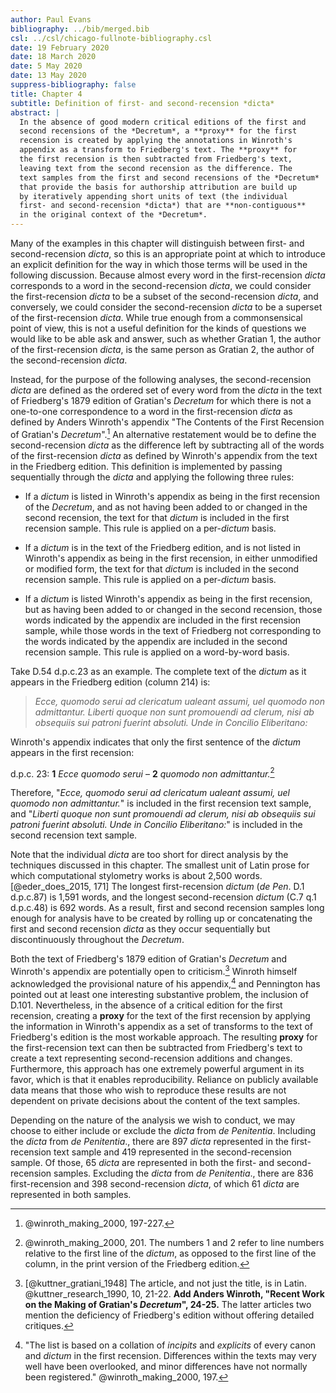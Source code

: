 ```yaml
---
author: Paul Evans
bibliography: ../bib/merged.bib
csl: ../csl/chicago-fullnote-bibliography.csl
date: 19 February 2020
date: 18 March 2020
date: 5 May 2020
date: 13 May 2020
suppress-bibliography: false
title: Chapter 4
subtitle: Definition of first- and second-recension *dicta*
abstract: |
  In the absence of good modern critical editions of the first and
  second recensions of the *Decretum*, a **proxy** for the first
  recension is created by applying the annotations in Winroth's
  appendix as a transform to Friedberg's text. The **proxy** for
  the first recension is then subtracted from Friedberg's text,
  leaving text from the second recension as the difference. The
  text samples from the first and second recensions of the *Decretum*
  that provide the basis for authorship attribution are build up
  by iteratively appending short units of text (the individual
  first- and second-recension *dicta*) that are **non-contiguous**
  in the original context of the *Decretum*.
---
```

Many of the examples in this chapter will distinguish between first-
and second-recension *dicta*, so this is an appropriate point at
which to introduce an explicit definition for the way in which those
terms will be used in the following discussion. Because almost every
word in the first-recension *dicta* corresponds to a word in the
second-recension *dicta*, we could consider the first-recension
*dicta* to be a subset of the second-recension *dicta*, and conversely,
we could consider the second-recension *dicta* to be a superset of
the first-recension *dicta*. While true enough from a commonsensical
point of view, this is not a useful definition for the kinds of
questions we would like to be able ask and answer, such as whether
Gratian 1, the author of the first-recension *dicta*, is the same
person as Gratian 2, the author of the second-recension *dicta*.

Instead, for the purpose of the following analyses, the second-recension
*dicta* are defined as the ordered set of every word from the *dicta*
in the text of Friedberg's 1879 edition of Gratian's *Decretum* for
which there is not a one-to-one correspondence to a word in the
first-recension *dicta* as defined by Anders Winroth's appendix
"The Contents of the First Recension of Gratian's *Decretum*".[^d1]
An alternative restatement would be to define the second-recension
*dicta* as the difference left by subtracting all of the words
of the first-recension *dicta* as defined by Winroth's appendix
from the text in the Friedberg edition. This definition is implemented
by passing sequentially through the *dicta* and applying the following
three rules:

+ If a *dictum* is listed in Winroth's appendix as being in the
first recension of the *Decretum*, and as not having been added to
or changed in the second recension, the text for that *dictum* is
included in the first recension sample. This rule is applied on a
per-*dictum* basis.

+ If a *dictum* is in the text of the Friedberg edition, and is not
listed in Winroth's appendix as being in the first recension, in
either unmodified or modified form, the text for that *dictum* is
included in the second recension sample. This rule is applied on a
per-*dictum* basis.

+ If a *dictum* is listed Winroth's appendix as being in the first
recension, but as having been added to or changed in the second
recension, those words indicated by the appendix are included in
the first recension sample, while those words in the text of Friedberg
not corresponding to the words indicated by the appendix are included
in the second recension sample. This rule is applied on a word-by-word
basis.

Take D.54 d.p.c.23 as an example. The complete text of the *dictum*
as it appears in the Friedberg edition (column 214) is:

> *Ecce, quomodo serui ad clericatum ualeant assumi, uel quomodo
> non admittantur. Liberti quoque non sunt promouendi ad clerum,
> nisi ab obsequiis sui patroni fuerint absoluti. Unde in Concilio
> Eliberitano:*

Winroth's appendix indicates that only the first sentence of the
*dictum* appears in the first recension:

d.p.c. 23: **1** *Ecce quomodo serui* – **2** *quomodo non
admittantur.*[^d2]

Therefore, "*Ecce, quomodo serui ad clericatum ualeant assumi, uel
quomodo non admittantur.*" is included in the first recension text
sample, and "*Liberti quoque non sunt promouendi ad clerum, nisi
ab obsequiis sui patroni fuerint absoluti. Unde in Concilio
Eliberitano:*" is included in the second recension text sample.

Note that the individual *dicta* are too short for direct analysis
by the techniques discussed in this chapter. The smallest unit of
Latin prose for which computational stylometry works is about 2,500
words.[@eder_does_2015, 171] The longest first-recension *dictum*
(*de Pen*. D.1 d.p.c.87) is 1,591 words, and the longest second-recension
*dictum* (C.7 q.1 d.p.c.48) is 692 words. As a result, first and
second recension samples long enough for analysis have to be created
by rolling up or concatenating the first and second recension *dicta*
as they occur sequentially but discontinuously throughout the
*Decretum*.

Both the text of Friedberg's 1879 edition of Gratian's *Decretum*
and Winroth's appendix are potentially open to criticism.[^d4] Winroth
himself acknowledged the provisional nature of his appendix,[^d5]
and Pennington has pointed out at least one interesting substantive
problem, the inclusion of D.101. Nevertheless, in the absence of a
critical edition for the first recension, creating a **proxy** for
the text of the first recension by applying the information in
Winroth's appendix as a set of transforms to the text of Friedberg's
edition is the most workable approach. The resulting **proxy** for
the first-recension text can then be subtracted from Friedberg's
text to create a text representing second-recension additions and
changes. Furthermore, this approach has one extremely powerful
argument in its favor, which is that it enables reproducibility.
Reliance on publicly available data means that those who wish to
reproduce these results are not dependent on private decisions about
the content of the text samples.

Depending on the nature of the analysis we wish to conduct, we may
choose to either include or exclude the *dicta* from *de Penitentia*.
Including the *dicta* from *de Penitentia*., there are 897 *dicta*
represented in the first-recension text sample and 419 represented
in the second-recension sample. Of those, 65 *dicta* are represented
in both the first- and second-recension samples. Excluding the
*dicta* from *de Penitentia*., there are 836 first-recension and
398 second-recension *dicta*, of which 61 *dicta* are represented
in both samples.

[^d1]: @winroth_making_2000, 197-227.

[^d2]: @winroth_making_2000, 201. The numbers 1 and 2 refer to line
numbers relative to the first line of the *dictum*, as opposed to
the first line of the column, in the print version of the Friedberg
edition.

[^d4]: [@kuttner_gratiani_1948] The article, and not just the title,
is in Latin.  @kuttner_research_1990, 10, 21-22.  **Add Anders
Winroth, "Recent Work on the Making of Gratian's *Decretum*",
24-25.** The latter articles two mention the deficiency of Friedberg's
edition without offering detailed critiques.

[^d5]: "The list is based on a collation of *incipits* and
*explicits* of every canon and *dictum* in the first recension. Differences
within the texts may very well have been overlooked, and minor differences
have not normally been registered." @winroth_making_2000, 197.


